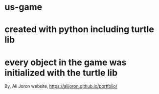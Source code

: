 # us-game
# created with python including turtle lib
# every object in the game was initialized with the turtle lib

By, 
Ali Joron
website,
https://alijoron.github.io/portfolio/
